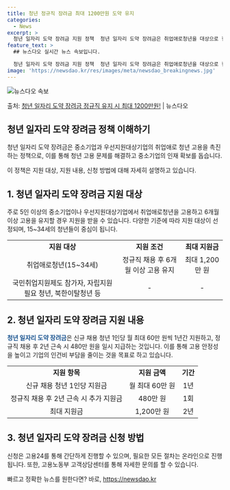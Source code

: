 ```yaml
---
title: 청년 정규직 장려금 최대 1200만원 도약 유지
categories:
  - News
excerpt: >
  청년 일자리 도약 장려금 지원 정책  청년 일자리 도약 장려금은 취업애로청년을 대상으로 한 중소기업 및 우선…
feature_text: >
  ## 뉴스다오 실시간 뉴스 속보입니다.

  청년 일자리 도약 장려금 지원 정책  청년 일자리 도약 장려금은 취업애로청년을 대상으로 한 중소기업 및 우선…
image: 'https://newsdao.kr/res/images/meta/newsdao_breakingnews.jpg'
---
```


![뉴스다오 속보](https://newsdao.kr/res/images/meta/newsdao_breakingnews.jpg)

<p>출처: <a href="https://newsdao.kr/4024" rel="dofollow">청년 일자리 도약 장려금 정규직 유지 시 최대 1200만원!</a> | 뉴스다오</p>

<h2 data-ke-size="size26">청년 일자리 도약 장려금 정책 이해하기</h2>
<p data-ke-size="size16">청년 일자리 도약 장려금은 중소기업과 우선지원대상기업의 취업애로 청년 고용을 촉진하는 정책으로, 이를 통해 청년 고용 문제를 해결하고 중소기업의 인재 확보를 돕습니다.</p>
<p data-ke-size="size16">이 정책은 지원 대상, 지원 내용, 신청 방법에 대해 자세히 설명하고 있습니다.</p>

<h2 data-ke-size="size26">1. 청년 일자리 도약 장려금 지원 대상</h2>
<p data-ke-size="size16">주로 5인 이상의 중소기업이나 우선지원대상기업에서 취업애로청년을 고용하고 6개월 이상 고용을 유지할 경우 지원을 받을 수 있습니다. 다양한 기준에 따라 지원 대상이 선정되며, 15~34세의 청년들이 중심이 됩니다.</p>
<table>
	<tr>
		<td style="text-align: center; height: 17px;"><b>지원 대상</b></td>
		<td style="text-align: center; height: 17px;"><b>지원 조건</b></td>
		<td style="text-align: center; height: 17px;"><b>최대 지원금</b></td>
	</tr>
	<tr>
		<td style="text-align: center; height: 17px;">취업애로청년(15~34세)</td>
		<td style="text-align: center; height: 17px;">정규직 채용 후 6개월 이상 고용 유지</td>
		<td style="text-align: center; height: 17px;">최대 1,200만 원</td>
	</tr>
	<tr>
		<td style="text-align: center; height: 17px;">국민취업지원제도 참가자, 자립지원필요 청년, 북한이탈청년 등</td>
		<td style="text-align: center; height: 17px;">-</td>
		<td style="text-align: center; height: 17px;">-</td>
	</tr>
</table>

<h2 data-ke-size="size26">2. 청년 일자리 도약 장려금 지원 내용</h2>
<p data-ke-size="size16"><b><span style="color: #1a5490;">청년 일자리 도약 장려금</span></b>은 신규 채용 청년 1인당 월 최대 60만 원씩 1년간 지원하고, 정규직 채용 후 2년 근속 시 480만 원을 일시 지급하는 것입니다. 이를 통해 고용 안정성을 높이고 기업의 인건비 부담을 줄이는 것을 목표로 하고 있습니다.</p>
<table>
	<tr>
		<td style="text-align: center; height: 17px;"><b>지원 항목</b></td>
		<td style="text-align: center; height: 17px;"><b>지원 금액</b></td>
		<td style="text-align: center; height: 17px;"><b>기간</b></td>
	</tr>
	<tr>
		<td style="text-align: center; height: 17px;">신규 채용 청년 1인당 지원금</td>
		<td style="text-align: center; height: 17px;">월 최대 60만 원</td>
		<td style="text-align: center; height: 17px;">1년</td>
	</tr>
	<tr>
		<td style="text-align: center; height: 17px;">정규직 채용 후 2년 근속 시 추가 지원금</td>
		<td style="text-align: center; height: 17px;">480만 원</td>
		<td style="text-align: center; height: 17px;">1회</td>
	</tr>
	<tr>
		<td style="text-align: center; height: 17px;">최대 지원금</td>
		<td style="text-align: center; height: 17px;">1,200만 원</td>
		<td style="text-align: center; height: 17px;">2년</td>
	</tr>
</table>

<h2 data-ke-size="size26">3. 청년 일자리 도약 장려금 신청 방법</h2>
<p data-ke-size="size16">신청은 고용24를 통해 간단하게 진행할 수 있으며, 필요한 모든 절차는 온라인으로 진행됩니다. 또한, 고용노동부 고객상담센터를 통해 자세한 문의를 할 수 있습니다.</p> 

빠르고 정확한 뉴스를 원한다면? 바로, <a href="https://newsdao.kr" rel="dofollow">https://newsdao.kr</a>


